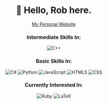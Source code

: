 <h1 align = "center">👋 Hello, Rob here.</h1>



<p align="center">
<a href="https://shinrobu.github.io/">My Personal Website</a>
</p>

<h3 align="center">Intermediate Skills In:</h3>

<p align="center">
  <img alt = "C++" src = "https://img.shields.io/badge/-C%2B%2B-00599C?style=for-the-badge&logo=cplusplus">
</p>
 
<h3 align="center">Basic Skills In:</h3>
<p align="center">
  <img alt = "C#" src =https://img.shields.io/badge/-C%23-brightgreen?style=for-the-badge&logo=csharp>
  <img alt = "Python" src = "https://img.shields.io/badge/-Python-3776AB?style=for-the-badge&logo=Python&logoColor=white">
  <img alt = "JavaScript" src = "https://img.shields.io/badge/-JavaScript-orange?style=for-the-badge&logo=javascript">
  <img alt = "HTML5" src = "https://img.shields.io/badge/-HTML5-E34F26?style=for-the-badge&logo=html5&logoColor=white">
  <img alt = "CSS" src = "https://img.shields.io/badge/-CSS-1572B6?style=for-the-badge&logo=css3">
</p>

<h3 align="center">Currently Interested In:</h3>

<p align = "center">
  <img alt = "Ruby" src = "https://img.shields.io/badge/-Ruby-FF0000?style=for-the-badge&logo=Ruby">
  <img alt = "LaTeX" src = "https://img.shields.io/badge/-LaTeX-008080?style=for-the-badge&logo=latex">
  <br>
  <br>
</p>

<!---
shinrobu/shinrobu is a ✨ special ✨ repository because its `README.md` (this file) appears on your GitHub profile.
You can click the Preview link to take a look at your changes.
--->
